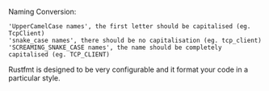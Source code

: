 Naming Conversion:
	
	'UpperCamelCase names', the first letter should be capitalised (eg. TcpClient)
	'snake_case names', there should be no capitalisation (eg. tcp_client)
	'SCREAMING_SNAKE_CASE names', the name should be completely capitalised (eg. TCP_CLIENT)

Rustfmt is designed to be very configurable and it format your code in a particular style.
